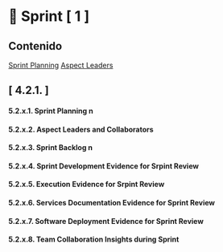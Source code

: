 # 🤝 Sprint [ 1 ] 

## Contenido
 [Sprint Planning](#52x1-sprint-planning-n)
 [Aspect Leaders](#52x2-aspect-leaders-and-collaborators)
   

## [ 4.2.1. ] 

#### 5.2.x.1. Sprint Planning n
#### 5.2.x.2. Aspect Leaders and Collaborators
#### 5.2.x.3. Sprint Backlog  n
#### 5.2.x.4. Sprint Development Evidence for Srpint Review
#### 5.2.x.5. Execution Evidence for Srpint Review
#### 5.2.x.6. Services Documentation Evidence for Sprint Review
#### 5.2.x.7. Software Deployment Evidence for Sprint Review
#### 5.2.x.8. Team Collaboration Insights during Sprint
